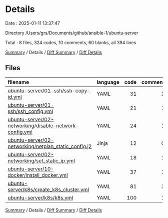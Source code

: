 # Details

Date : 2025-01-11 13:37:47

Directory /Users/grs/Documents/github/ansible-1/ubuntu-server

Total : 8 files,  324 codes, 10 comments, 60 blanks, all 394 lines

[Summary](results.md) / Details / [Diff Summary](diff.md) / [Diff Details](diff-details.md)

## Files
| filename | language | code | comment | blank | total |
| :--- | :--- | ---: | ---: | ---: | ---: |
| [ubuntu-server/01-ssh/ssh-copy-id.yml](/ubuntu-server/01-ssh/ssh-copy-id.yml) | YAML | 31 | 2 | 5 | 38 |
| [ubuntu-server/01-ssh/ssh\_config.yml](/ubuntu-server/01-ssh/ssh_config.yml) | YAML | 21 | 1 | 3 | 25 |
| [ubuntu-server/02-networking/disable-network-config.yml](/ubuntu-server/02-networking/disable-network-config.yml) | YAML | 24 | 1 | 4 | 29 |
| [ubuntu-server/02-networking/netplan\_static\_config.j2](/ubuntu-server/02-networking/netplan_static_config.j2) | Jinja | 12 | 0 | 1 | 13 |
| [ubuntu-server/02-networking/set\_static\_ip.yml](/ubuntu-server/02-networking/set_static_ip.yml) | YAML | 18 | 1 | 2 | 21 |
| [ubuntu-server/10-docker/install\_docker.yml](/ubuntu-server/10-docker/install_docker.yml) | YAML | 37 | 1 | 8 | 46 |
| [ubuntu-server/k8s/create\_k8s\_cluster.yml](/ubuntu-server/k8s/create_k8s_cluster.yml) | YAML | 81 | 3 | 18 | 102 |
| [ubuntu-server/k8s/k8s.yml](/ubuntu-server/k8s/k8s.yml) | YAML | 100 | 1 | 19 | 120 |

[Summary](results.md) / Details / [Diff Summary](diff.md) / [Diff Details](diff-details.md)